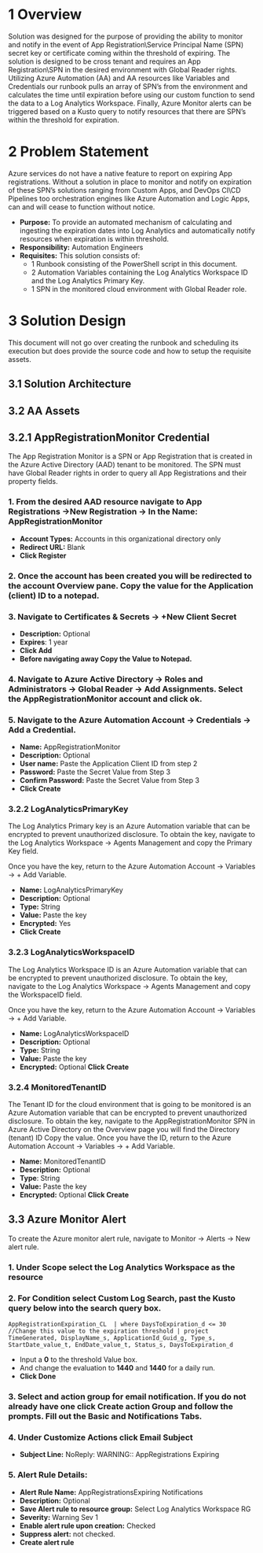 # 1	Overview
Solution was designed for the purpose of providing the ability to monitor and notify in the event of App Registration\Service Principal Name (SPN) secret key or certificate coming within the threshold of expiring. The solution is designed to be cross tenant and requires an App Registration\SPN in the desired environment with Global Reader rights. Utilizing Azure Automation (AA) and AA resources like Variables and Credentials our runbook pulls an array of SPN’s from the environment and calculates the time until expiration before using our custom function to send the data to a Log Analytics Workspace. Finally, Azure Monitor alerts can be triggered based on a Kusto query to notify resources that there are SPN’s within the threshold for expiration.
# 2	Problem Statement
Azure services do not have a native feature to report on expiring App registrations. Without a solution in place to monitor and notify on expiration of these SPN’s solutions ranging from Custom Apps, and DevOps CI\CD Pipelines too orchestration engines like Azure Automation and Logic Apps, can and will cease to function without notice. 
-	**Purpose:** To provide an automated mechanism of calculating and ingesting the expiration dates into Log Analytics and automatically notify resources when expiration is within threshold.
-	**Responsibility:** Automation Engineers
-	**Requisites:** This solution consists of:
     -	1 Runbook consisting of the PowerShell script in this document. 
     -	2 Automation Variables containing the Log Analytics Workspace ID and the Log Analytics Primary Key.
     -	1 SPN in the monitored cloud environment with Global Reader role.
# 3	Solution Design
This document will not go over creating the runbook and scheduling its execution but does provide the source code and how to setup the requisite assets.
## 3.1 Solution Architecture

## 3.2	AA Assets
## 3.2.1	AppRegistrationMonitor Credential
The App Registration Monitor is a SPN or App Registration that is created in the Azure Active Directory (AAD) tenant to be monitored. The SPN must have Global Reader rights in order to query all App Registrations and their property fields.
### 1.	From the desired AAD resource navigate to App Registrations ->New Registration -> In the Name: AppRegistrationMonitor
- **Account Types:** Accounts in this organizational directory only
- **Redirect URL:** Blank
- **Click Register**
 

### 2.	Once the account has been created you will be redirected to the account Overview pane. Copy the value for the Application (client) ID to a notepad. 
 
### 3.	Navigate to Certificates & Secrets -> +New Client Secret
- **Description:** Optional
- **Expires**: 1 year
- **Click Add**
- **Before navigating away Copy the Value to Notepad.**
 
### 4.	Navigate to Azure Active Directory -> Roles and Administrators -> Global Reader   -> Add Assignments. Select the AppRegistrationMonitor account and click ok.
### 5.	Navigate to the Azure Automation Account -> Credentials -> Add a Credential.
- **Name:** AppRegistrationMonitor
- **Description:** Optional
- **User name:** Paste the Application Client ID from step 2
- **Password:** Paste the Secret Value from Step 3
- **Confirm Password:** Paste the Secret Value from Step 3
- **Click Create**
### 3.2.2	LogAnalyticsPrimaryKey
The Log Analytics Primary key is an Azure Automation variable that can be encrypted to prevent unauthorized disclosure.
To obtain the key, navigate to the Log Analytics Workspace -> Agents Management and copy the Primary Key field.
 
Once you have the key, return to the Azure Automation Account -> Variables -> + Add Variable.
- **Name:** LogAnalyticsPrimaryKey
- **Description:** Optional
- **Type:** String
- **Value:** Paste the key
- **Encrypted:** Yes
- **Click Create**
 

### 3.2.3	LogAnalyticsWorkspaceID
The Log Analytics Workspace ID is an Azure Automation variable that can be encrypted to prevent unauthorized disclosure.
To obtain the key, navigate to the Log Analytics Workspace -> Agents Management and copy the WorkspaceID field.
 
Once you have the key, return to the Azure Automation Account -> Variables -> + Add Variable.
- **Name:** LogAnalyticsWorkspaceID
- **Description:** Optional
- **Type:** String
- **Value:** Paste the key
- **Encrypted:** Optional
**Click Create**
 
### 3.2.4	MonitoredTenantID
The Tenant ID for the cloud environment that is going to be monitored is an Azure Automation variable that can be encrypted to prevent unauthorized disclosure.
To obtain the key, navigate to the AppRegistrationMonitor SPN in Azure Active Directory on the Overview page you will find the Directory (tenant) ID  Copy the value.
Once you have the ID, return to the Azure Automation Account -> Variables -> + Add Variable.
- **Name:** MonitoredTenantID
- **Description:** Optional
- **Type**: String
- **Value:** Paste the key
- **Encrypted:** Optional
**Click Create**
 
## 3.3	Azure Monitor Alert
To create the Azure monitor alert rule, navigate to Monitor -> Alerts -> New alert rule.
### 1.	Under Scope select the Log Analytics Workspace as the resource
### 2.	For Condition select Custom Log Search, past the Kusto query below into the search query box.
`AppRegistrationExpiration_CL 
| where DaysToExpiration_d <= 30 //Change this value to the expiration threshold
| project TimeGenerated, DisplayName_s, ApplicationId_Guid_g, Type_s, StartDate_value_t, EndDate_value_t, Status_s, DaysToExpiration_d`

-	Input a **0** to the threshold Value box.
-	And change the evaluation to **1440** and **1440** for a daily run.
-	**Click Done**
 
### 3.	Select and action group for email notification. If you do not already have one click Create action Group and follow the prompts. Fill out the Basic and Notifications Tabs.
 
 
### 4.	Under Customize Actions click Email Subject
- **Subject Line:** NoReply: WARNING:: AppRegistrations Expiring
### 5.	Alert Rule Details:
- **Alert Rule Name:** AppRegistrationsExpiring Notifications
- **Description:** Optional
- **Save Alert rule to resource group:** Select Log Analytics Workspace RG
- **Severity:** Warning Sev 1
- **Enable alert rule upon creation:** Checked
- **Suppress alert:** not checked.
- **Create alert rule**

